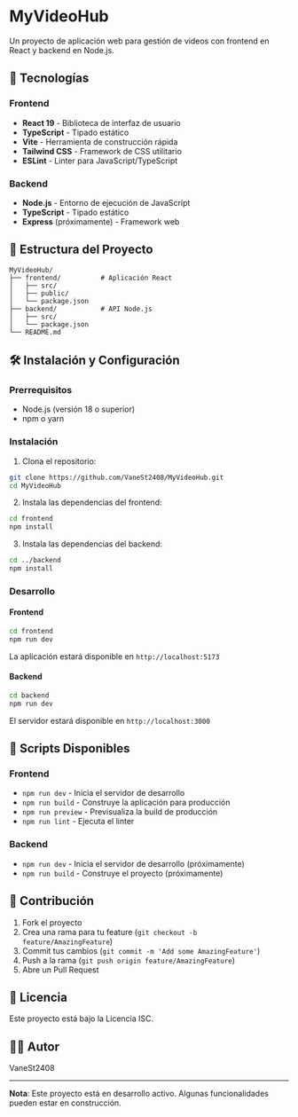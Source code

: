 # MyVideoHub

Un proyecto de aplicación web para gestión de videos con frontend en React y backend en Node.js.

## 🚀 Tecnologías

### Frontend
- **React 19** - Biblioteca de interfaz de usuario
- **TypeScript** - Tipado estático
- **Vite** - Herramienta de construcción rápida
- **Tailwind CSS** - Framework de CSS utilitario
- **ESLint** - Linter para JavaScript/TypeScript

### Backend
- **Node.js** - Entorno de ejecución de JavaScript
- **TypeScript** - Tipado estático
- **Express** (próximamente) - Framework web

## 📁 Estructura del Proyecto

```
MyVideoHub/
├── frontend/          # Aplicación React
│   ├── src/
│   ├── public/
│   └── package.json
├── backend/           # API Node.js
│   ├── src/
│   └── package.json
└── README.md
```

## 🛠️ Instalación y Configuración

### Prerrequisitos
- Node.js (versión 18 o superior)
- npm o yarn

### Instalación

1. Clona el repositorio:
```bash
git clone https://github.com/VaneSt2408/MyVideoHub.git
cd MyVideoHub
```

2. Instala las dependencias del frontend:
```bash
cd frontend
npm install
```

3. Instala las dependencias del backend:
```bash
cd ../backend
npm install
```

### Desarrollo

#### Frontend
```bash
cd frontend
npm run dev
```
La aplicación estará disponible en `http://localhost:5173`

#### Backend
```bash
cd backend
npm run dev
```
El servidor estará disponible en `http://localhost:3000`

## 📝 Scripts Disponibles

### Frontend
- `npm run dev` - Inicia el servidor de desarrollo
- `npm run build` - Construye la aplicación para producción
- `npm run preview` - Previsualiza la build de producción
- `npm run lint` - Ejecuta el linter

### Backend
- `npm run dev` - Inicia el servidor de desarrollo (próximamente)
- `npm run build` - Construye el proyecto (próximamente)

## 🤝 Contribución

1. Fork el proyecto
2. Crea una rama para tu feature (`git checkout -b feature/AmazingFeature`)
3. Commit tus cambios (`git commit -m 'Add some AmazingFeature'`)
4. Push a la rama (`git push origin feature/AmazingFeature`)
5. Abre un Pull Request

## 📄 Licencia

Este proyecto está bajo la Licencia ISC.

## 👨‍💻 Autor

VaneSt2408

---

**Nota**: Este proyecto está en desarrollo activo. Algunas funcionalidades pueden estar en construcción.
